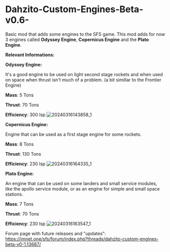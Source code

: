# Dahzito-Custom-Engines-Beta-v0.6-
Basic mod that adds some engines to the SFS game.
This mod adds for now 3 engines called **Odyssey Engine**, **Copernicus Engine** and the **Plato Engine**.

**Relevant Informations:**

**Odyssey Engine:**

It's a good engine to be used on light second stage rockets and when used on space when thrust isn't much of a problem. (a bit simillar to the Frontier Engine)


**Mass**: 5 Tons

**Thrust**: 70 Tons

**Efficiency**: 300 Isp 
![20240316143858_1](https://github.com/Dahzito/Dahzito-Custom-Engines-Beta-v0.1-/assets/162038984/47f1c4ca-9803-4d90-87aa-2449fa3a0ee8)

**Copernicus Engine:**

Engine that can be used as a first stage engine for some rockets.


**Mass**: 8 Tons

**Thrust**: 130 Tons

**Efficiency**: 230 Isp 
![20240316164335_1](https://github.com/Dahzito/Dahzito-Custom-Engines-Beta-v0.1-/assets/162038984/e1d7ebeb-cbf3-43a1-a271-0cd57b785ae7)

**Plato Engine:**

An engine that can be used on some landers and small service modules, like the apollo service module, or as an engine for simple and small space stations.


**Mass**: 7 Tons

**Thrust**: 70 Tons

**Efficiency**: 230 Isp 
![20240316163547_1](https://github.com/Dahzito/Dahzito-Custom-Engines-Beta-v0.1-/assets/162038984/a4c3f174-757c-4ccc-ab0e-35c4db5c32ca)

Forum page with future releases and "updates": https://jmnet.one/sfs/forum/index.php?threads/dahzito-custom-engines-beta-v0-1.13687/

